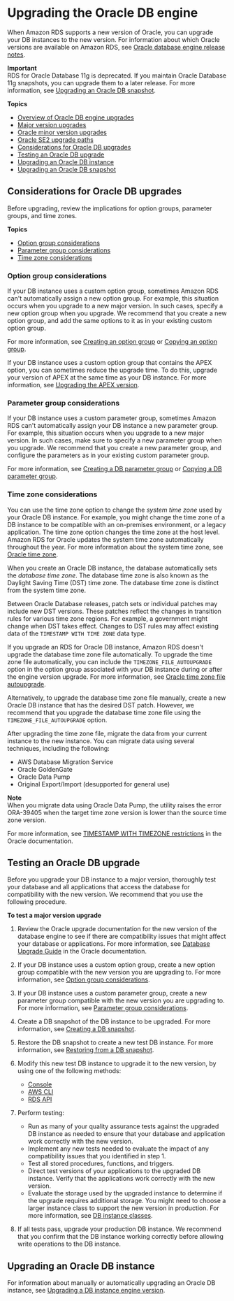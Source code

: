 # Upgrading the Oracle DB engine<a name="USER_UpgradeDBInstance.Oracle"></a>

When Amazon RDS supports a new version of Oracle, you can upgrade your DB instances to the new version\. For information about which Oracle versions are available on Amazon RDS, see [Oracle database engine release notes](Appendix.Oracle.PatchComposition.md)\.

**Important**  
RDS for Oracle Database 11g is deprecated\. If you maintain Oracle Database 11g snapshots, you can upgrade them to a later release\. For more information, see [Upgrading an Oracle DB snapshot](USER_UpgradeDBSnapshot.Oracle.md)\.

**Topics**
+ [Overview of Oracle DB engine upgrades](USER_UpgradeDBInstance.Oracle.Overview.md)
+ [Major version upgrades](USER_UpgradeDBInstance.Oracle.Major.md)
+ [Oracle minor version upgrades](USER_UpgradeDBInstance.Oracle.Minor.md)
+ [Oracle SE2 upgrade paths](USER_UpgradeDBInstance.Oracle.SE2.md)
+ [Considerations for Oracle DB upgrades](#USER_UpgradeDBInstance.Oracle.OGPG)
+ [Testing an Oracle DB upgrade](#USER_UpgradeDBInstance.Oracle.UpgradeTesting)
+ [Upgrading an Oracle DB instance](#USER_UpgradeDBInstance.Oracle.Upgrading)
+ [Upgrading an Oracle DB snapshot](USER_UpgradeDBSnapshot.Oracle.md)

## Considerations for Oracle DB upgrades<a name="USER_UpgradeDBInstance.Oracle.OGPG"></a>

Before upgrading, review the implications for option groups, parameter groups, and time zones\.

**Topics**
+ [Option group considerations](#USER_UpgradeDBInstance.Oracle.OGPG.OG)
+ [Parameter group considerations](#USER_UpgradeDBInstance.Oracle.OGPG.PG)
+ [Time zone considerations](#USER_UpgradeDBInstance.Oracle.OGPG.DST)

### Option group considerations<a name="USER_UpgradeDBInstance.Oracle.OGPG.OG"></a>

If your DB instance uses a custom option group, sometimes Amazon RDS can't automatically assign a new option group\. For example, this situation occurs when you upgrade to a new major version\. In such cases, specify a new option group when you upgrade\. We recommend that you create a new option group, and add the same options to it as in your existing custom option group\. 

For more information, see [Creating an option group](USER_WorkingWithOptionGroups.md#USER_WorkingWithOptionGroups.Create) or [Copying an option group](USER_WorkingWithOptionGroups.md#USER_WorkingWithOptionGroups.Copy)\. 

If your DB instance uses a custom option group that contains the APEX option, you can sometimes reduce the upgrade time\. To do this, upgrade your version of APEX at the same time as your DB instance\. For more information, see [Upgrading the APEX version](Appendix.Oracle.Options.APEX.md#Appendix.Oracle.Options.APEX.Upgrade)\. 

### Parameter group considerations<a name="USER_UpgradeDBInstance.Oracle.OGPG.PG"></a>

If your DB instance uses a custom parameter group, sometimes Amazon RDS can't automatically assign your DB instance a new parameter group\. For example, this situation occurs when you upgrade to a new major version\. In such cases, make sure to specify a new parameter group when you upgrade\. We recommend that you create a new parameter group, and configure the parameters as in your existing custom parameter group\.

For more information, see [Creating a DB parameter group](USER_WorkingWithParamGroups.md#USER_WorkingWithParamGroups.Creating) or [Copying a DB parameter group](USER_WorkingWithParamGroups.md#USER_WorkingWithParamGroups.Copying)\. 

### Time zone considerations<a name="USER_UpgradeDBInstance.Oracle.OGPG.DST"></a>

You can use the time zone option to change the *system time zone* used by your Oracle DB instance\. For example, you might change the time zone of a DB instance to be compatible with an on\-premises environment, or a legacy application\. The time zone option changes the time zone at the host level\. Amazon RDS for Oracle updates the system time zone automatically throughout the year\. For more information about the system time zone, see [Oracle time zone](Appendix.Oracle.Options.Timezone.md)\.

When you create an Oracle DB instance, the database automatically sets the *database time zone*\. The database time zone is also known as the Daylight Saving Time \(DST\) time zone\. The database time zone is distinct from the system time zone\.

Between Oracle Database releases, patch sets or individual patches may include new DST versions\. These patches reflect the changes in transition rules for various time zone regions\. For example, a government might change when DST takes effect\. Changes to DST rules may affect existing data of the `TIMESTAMP WITH TIME ZONE` data type\.

If you upgrade an RDS for Oracle DB instance, Amazon RDS doesn't upgrade the database time zone file automatically\. To upgrade the time zone file automatically, you can include the `TIMEZONE_FILE_AUTOUPGRADE` option in the option group associated with your DB instance during or after the engine version upgrade\. For more information, see [Oracle time zone file autoupgrade](Appendix.Oracle.Options.Timezone-file-autoupgrade.md)\.

Alternatively, to upgrade the database time zone file manually, create a new Oracle DB instance that has the desired DST patch\. However, we recommend that you upgrade the database time zone file using the `TIMEZONE_FILE_AUTOUPGRADE` option\.

After upgrading the time zone file, migrate the data from your current instance to the new instance\. You can migrate data using several techniques, including the following:
+ AWS Database Migration Service
+ Oracle GoldenGate
+ Oracle Data Pump
+ Original Export/Import \(desupported for general use\)

**Note**  
When you migrate data using Oracle Data Pump, the utility raises the error ORA\-39405 when the target time zone version is lower than the source time zone version\.

For more information, see [TIMESTAMP WITH TIMEZONE restrictions](https://docs.oracle.com/en/database/oracle/oracle-database/19/sutil/oracle-data-pump-overview.html#GUID-9B6C92EE-860E-43DD-9728-735B17B9DA89) in the Oracle documentation\. 

## Testing an Oracle DB upgrade<a name="USER_UpgradeDBInstance.Oracle.UpgradeTesting"></a>

Before you upgrade your DB instance to a major version, thoroughly test your database and all applications that access the database for compatibility with the new version\. We recommend that you use the following procedure\. 

**To test a major version upgrade**

1. Review the Oracle upgrade documentation for the new version of the database engine to see if there are compatibility issues that might affect your database or applications\. For more information, see [Database Upgrade Guide](https://docs.oracle.com/database/121/UPGRD/toc.htm) in the Oracle documentation\. 

1. If your DB instance uses a custom option group, create a new option group compatible with the new version you are upgrading to\. For more information, see [Option group considerations](#USER_UpgradeDBInstance.Oracle.OGPG.OG)\. 

1. If your DB instance uses a custom parameter group, create a new parameter group compatible with the new version you are upgrading to\. For more information, see [Parameter group considerations](#USER_UpgradeDBInstance.Oracle.OGPG.PG)\. 

1. Create a DB snapshot of the DB instance to be upgraded\. For more information, see [Creating a DB snapshot](USER_CreateSnapshot.md)\. 

1. Restore the DB snapshot to create a new test DB instance\. For more information, see [Restoring from a DB snapshot](USER_RestoreFromSnapshot.md)\. 

1. Modify this new test DB instance to upgrade it to the new version, by using one of the following methods: 
   + [Console](USER_UpgradeDBInstance.Upgrading.md#USER_UpgradeDBInstance.Upgrading.Manual.Console)
   + [AWS CLI](USER_UpgradeDBInstance.Upgrading.md#USER_UpgradeDBInstance.Upgrading.Manual.CLI)
   + [RDS API](USER_UpgradeDBInstance.Upgrading.md#USER_UpgradeDBInstance.Upgrading.Manual.API)

1. Perform testing: 
   + Run as many of your quality assurance tests against the upgraded DB instance as needed to ensure that your database and application work correctly with the new version\. 
   + Implement any new tests needed to evaluate the impact of any compatibility issues that you identified in step 1\. 
   + Test all stored procedures, functions, and triggers\. 
   + Direct test versions of your applications to the upgraded DB instance\. Verify that the applications work correctly with the new version\. 
   + Evaluate the storage used by the upgraded instance to determine if the upgrade requires additional storage\. You might need to choose a larger instance class to support the new version in production\. For more information, see [DB instance classes](Concepts.DBInstanceClass.md)\. 

1. If all tests pass, upgrade your production DB instance\. We recommend that you confirm that the DB instance working correctly before allowing write operations to the DB instance\.

## Upgrading an Oracle DB instance<a name="USER_UpgradeDBInstance.Oracle.Upgrading"></a>

For information about manually or automatically upgrading an Oracle DB instance, see [Upgrading a DB instance engine version](USER_UpgradeDBInstance.Upgrading.md)\.